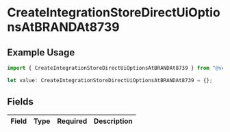 # CreateIntegrationStoreDirectUiOptionsAtBRANDAt8739

## Example Usage

```typescript
import { CreateIntegrationStoreDirectUiOptionsAtBRANDAt8739 } from "@vercel/sdk/models/createintegrationstoredirectop.js";

let value: CreateIntegrationStoreDirectUiOptionsAtBRANDAt8739 = {};
```

## Fields

| Field       | Type        | Required    | Description |
| ----------- | ----------- | ----------- | ----------- |